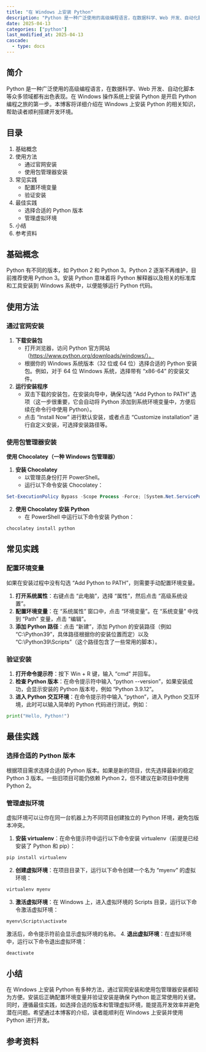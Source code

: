```yaml
---
title: "在 Windows 上安装 Python"
description: "Python 是一种广泛使用的高级编程语言，在数据科学、Web 开发、自动化脚本等众多领域都有出色表现。在 Windows 操作系统上安装 Python 是开启 Python 编程之旅的第一步。本博客将详细介绍在 Windows 上安装 Python 的相关知识，帮助读者顺利搭建开发环境。"
date: 2025-04-13
categories: ["python"]
last_modified_at: 2025-04-13
cascade:
  - type: docs
---
```



## 简介
Python 是一种广泛使用的高级编程语言，在数据科学、Web 开发、自动化脚本等众多领域都有出色表现。在 Windows 操作系统上安装 Python 是开启 Python 编程之旅的第一步。本博客将详细介绍在 Windows 上安装 Python 的相关知识，帮助读者顺利搭建开发环境。

<!-- more -->
## 目录
1. 基础概念
2. 使用方法
    - 通过官网安装
    - 使用包管理器安装
3. 常见实践
    - 配置环境变量
    - 验证安装
4. 最佳实践
    - 选择合适的 Python 版本
    - 管理虚拟环境
5. 小结
6. 参考资料

## 基础概念
Python 有不同的版本，如 Python 2 和 Python 3。Python 2 逐渐不再维护，目前推荐使用 Python 3。安装 Python 意味着将 Python 解释器以及相关的标准库和工具安装到 Windows 系统中，以便能够运行 Python 代码。

## 使用方法

### 通过官网安装
1. **下载安装包**
   - 打开浏览器，访问 Python 官方网站（https://www.python.org/downloads/windows/）。
   - 根据你的 Windows 系统版本（32 位或 64 位）选择合适的 Python 安装包。例如，对于 64 位 Windows 系统，选择带有 “x86-64” 的安装文件。
2. **运行安装程序**
   - 双击下载的安装包，在安装向导中，确保勾选 “Add Python to PATH” 选项（这一步很重要，它会自动将 Python 添加到系统环境变量中，方便后续在命令行中使用 Python）。
   - 点击 “Install Now” 进行默认安装，或者点击 “Customize installation” 进行自定义安装，可选择安装路径等。

### 使用包管理器安装
**使用 Chocolatey（一种 Windows 包管理器）**
1. **安装 Chocolatey**
   - 以管理员身份打开 PowerShell。
   - 运行以下命令安装 Chocolatey：
```powershell
Set-ExecutionPolicy Bypass -Scope Process -Force; [System.Net.ServicePointManager]::SecurityProtocol = [System.Net.ServicePointManager]::SecurityProtocol -bor 3072; iex ((New-Object System.Net.WebClient).DownloadString('https://chocolatey.org/install.ps1'))
```
2. **使用 Chocolatey 安装 Python**
   - 在 PowerShell 中运行以下命令安装 Python：
```powershell
chocolatey install python
```

## 常见实践

### 配置环境变量
如果在安装过程中没有勾选 “Add Python to PATH”，则需要手动配置环境变量。
1. **打开系统属性**：右键点击 “此电脑”，选择 “属性”，然后点击 “高级系统设置”。
2. **配置环境变量**：在 “系统属性” 窗口中，点击 “环境变量”。在 “系统变量” 中找到 “Path” 变量，点击 “编辑”。
3. **添加 Python 路径**：点击 “新建”，添加 Python 的安装路径（例如 “C:\Python39”，具体路径根据你的安装位置而定）以及 “C:\Python39\Scripts”（这个路径包含了一些常用的脚本）。

### 验证安装
1. **打开命令提示符**：按下 Win + R 键，输入 “cmd” 并回车。
2. **检查 Python 版本**：在命令提示符中输入 “python --version”，如果安装成功，会显示安装的 Python 版本号，例如 “Python 3.9.12”。
3. **进入 Python 交互环境**：在命令提示符中输入 “python”，进入 Python 交互环境，此时可以输入简单的 Python 代码进行测试，例如：
```python
print("Hello, Python!")
```

## 最佳实践

### 选择合适的 Python 版本
根据项目需求选择合适的 Python 版本。如果是新的项目，优先选择最新的稳定 Python 3 版本。一些旧项目可能仍依赖 Python 2，但不建议在新项目中使用 Python 2。

### 管理虚拟环境
虚拟环境可以让你在同一台机器上为不同项目创建独立的 Python 环境，避免包版本冲突。
1. **安装 virtualenv**：在命令提示符中运行以下命令安装 virtualenv（前提是已经安装了 Python 和 pip）：
```powershell
pip install virtualenv
```
2. **创建虚拟环境**：在项目目录下，运行以下命令创建一个名为 “myenv” 的虚拟环境：
```powershell
virtualenv myenv
```
3. **激活虚拟环境**：在 Windows 上，进入虚拟环境的 Scripts 目录，运行以下命令激活虚拟环境：
```powershell
myenv\Scripts\activate
```
   激活后，命令提示符前会显示虚拟环境的名称。
4. **退出虚拟环境**：在虚拟环境中，运行以下命令退出虚拟环境：
```powershell
deactivate
```

## 小结
在 Windows 上安装 Python 有多种方法，通过官网安装和使用包管理器安装都较为方便。安装后正确配置环境变量并验证安装是确保 Python 能正常使用的关键。同时，遵循最佳实践，如选择合适的版本和管理虚拟环境，能提高开发效率并避免潜在问题。希望通过本博客的介绍，读者能顺利在 Windows 上安装并使用 Python 进行开发。

## 参考资料